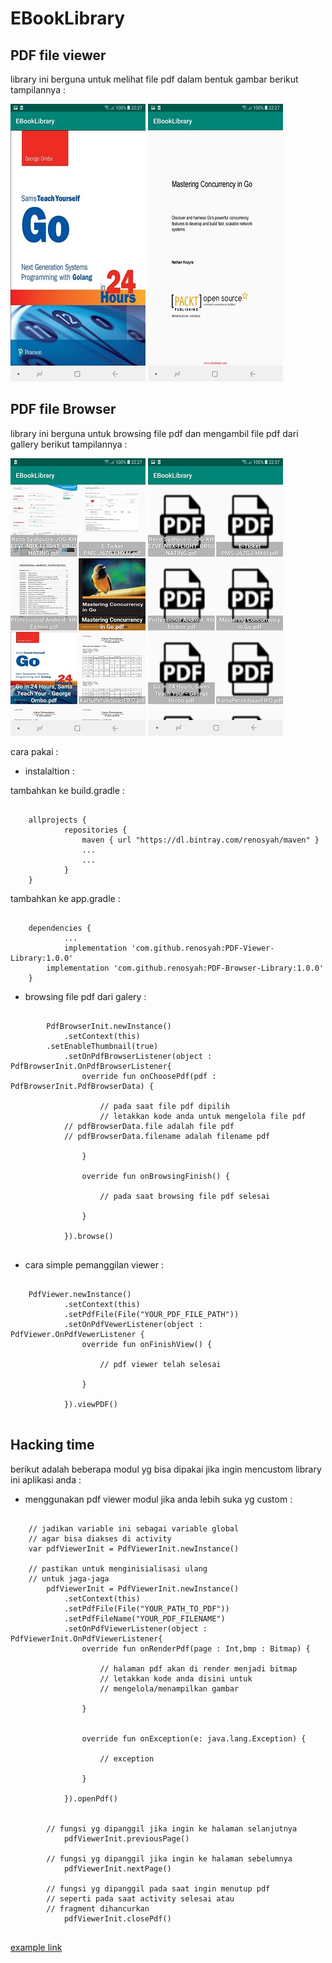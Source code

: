 # EBookLibrary


## PDF file viewer
library ini berguna untuk melihat file pdf dalam bentuk gambar
berikut tampilannya :


![GitHub Logo](/image/pdf_viewer_1.jpg)   ![GitHub Logo](/image/pdf_viewer_2.jpg)



## PDF file Browser
library ini berguna untuk browsing file pdf dan mengambil file pdf dari gallery
berikut tampilannya : 


![GitHub Logo](/image/pdf_browser_1.jpg)   ![GitHub Logo](/image/pdf_browser_2.jpg)



cara pakai : 

* instalaltion : 

tambahkan ke build.gradle :
```

	allprojects {
    		repositories {
        		maven { url "https://dl.bintray.com/renosyah/maven" }
        		...
       			...
    		}
	}

```


tambahkan ke app.gradle :
```

	dependencies {
    		...	
    		implementation 'com.github.renosyah:PDF-Viewer-Library:1.0.0'
		implementation 'com.github.renosyah:PDF-Browser-Library:1.0.0'
	}

```

* browsing file pdf dari galery : 

```

        PdfBrowserInit.newInstance()
            .setContext(this)
	    .setEnableThumbnail(true)
            .setOnPdfBrowserListener(object : PdfBrowserInit.OnPdfBrowserListener{
                override fun onChoosePdf(pdf : PdfBrowserInit.PdfBrowserData) {
                    
                    // pada saat file pdf dipilih
                    // letakkan kode anda untuk mengelola file pdf
		    // pdfBrowserData.file adalah file pdf
		    // pdfBrowserData.filename adalah filename pdf
                    
                }

                override fun onBrowsingFinish() {
                    
                    // pada saat browsing file pdf selesai
                    
                }

            }).browse()


```

* cara simple pemanggilan viewer : 

```

 	PdfViewer.newInstance()
            .setContext(this)
            .setPdfFile(File("YOUR_PDF_FILE_PATH"))
            .setOnPdfVewerListener(object : PdfViewer.OnPdfVewerListener {
                override fun onFinishView() {

                    // pdf viewer telah selesai

                }

            }).viewPDF()


```

## Hacking time
berikut adalah beberapa modul yg bisa dipakai jika ingin mencustom  library ini aplikasi
anda :  


* menggunakan pdf viewer modul jika anda lebih suka yg custom : 

```

	// jadikan variable ini sebagai variable global
	// agar bisa diakses di activity
	var pdfViewerInit = PdfViewerInit.newInstance()
        
	// pastikan untuk menginisialisasi ulang
	// untuk jaga-jaga
        pdfViewerInit = PdfViewerInit.newInstance()
            .setContext(this)
            .setPdfFile(File("YOUR_PATH_TO_PDF"))
            .setPdfFileName("YOUR_PDF_FILENAME")
            .setOnPdfViewerListener(object : PdfViewerInit.OnPdfViewerListener{
                override fun onRenderPdf(page : Int,bmp : Bitmap) {
                    
                    // halaman pdf akan di render menjadi bitmap
                    // letakkan kode anda disini untuk
                    // mengelola/menampilkan gambar
                    
                }


                override fun onException(e: java.lang.Exception) {
                    
                    // exception
                    
                }

            }).openPdf()


	    // fungsi yg dipanggil jika ingin ke halaman selanjutnya	
            pdfViewerInit.previousPage()

	    // fungsi yg dipanggil jika ingin ke halaman sebelumnya
            pdfViewerInit.nextPage()

	    // fungsi yg dipanggil pada saat ingin menutup pdf
	    // seperti pada saat activity selesai atau
	    // fragment dihancurkan
            pdfViewerInit.closePdf()


```


[example link](https://github.com/renosyah/EBookLibrary/blob/master/app/src/main/java/com/example/renosyahputra/ebooklibrary/Main2Activity.kt)












